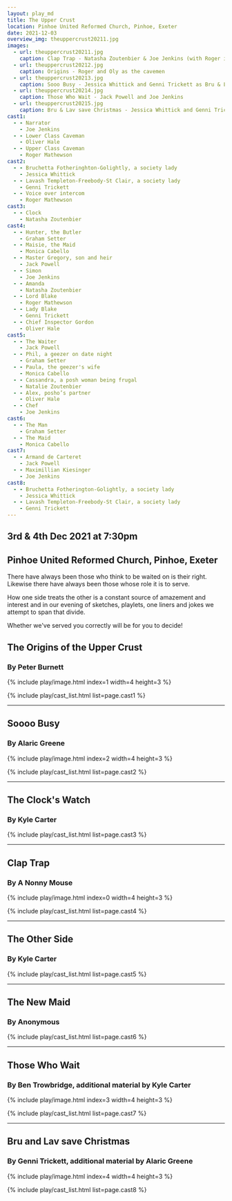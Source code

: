 ```yaml
---
layout: play_md
title: The Upper Crust
location: Pinhoe United Reformed Church, Pinhoe, Exeter
date: 2021-12-03
overview_img: theuppercrust20211.jpg
images:
  - url: theuppercrust20211.jpg
    caption: Clap Trap - Natasha Zoutenbier & Joe Jenkins (with Roger in the background)
  - url: theuppercrust20212.jpg
    caption: Origins - Roger and Oly as the cavemen
  - url: theuppercrust20213.jpg
    caption: Sooo Busy - Jessica Whittick and Genni Trickett as Bru & Lav
  - url: theuppercrust20214.jpg
    caption: Those Who Wait - Jack Powell and Joe Jenkins
  - url: theuppercrust20215.jpg
    caption: Bru & Lav save Christmas - Jessica Whittick and Genni Trickett as Bru & Lav
cast1:
  - - Narrator
    - Joe Jenkins
  - - Lower Class Caveman
    - Oliver Hale
  - - Upper Class Caveman
    - Roger Mathewson
cast2:
  - - Bruchetta Fotheringhton-Golightly, a society lady
    - Jessica Whittick
  - - Lavash Templeton-Freebody-St Clair, a society lady
    - Genni Trickett
  - - Voice over intercom
    - Roger Mathewson
cast3:
  - - Clock
    - Natasha Zoutenbier
cast4:
  - - Hunter, the Butler
    - Graham Setter
  - - Maisie, the Maid
    - Monica Cabello
  - - Master Gregory, son and heir
    - Jack Powell
  - - Simon
    - Joe Jenkins
  - - Amanda
    - Natasha Zoutenbier
  - - Lord Blake
    - Roger Mathewson
  - - Lady Blake
    - Genni Trickett
  - - Chief Inspector Gordon
    - Oliver Hale
cast5:
  - - The Waiter
    - Jack Powell
  - - Phil, a geezer on date night
    - Graham Setter
  - - Paula, the geezer's wife
    - Monica Cabello
  - - Cassandra, a posh woman being frugal
    - Natalie Zoutenbier
  - - Alex, posho’s partner
    - Oliver Hale
  - - Chef
    - Joe Jenkins
cast6:
  - - The Man
    - Graham Setter
  - - The Maid
    - Monica Cabello
cast7:
  - - Armand de Carteret
    - Jack Powell
  - - Maximillian Kiesinger
    - Joe Jenkins
cast8:
  - - Bruchetta Fotherington-Golightly, a society lady
    - Jessica Whittick
  - - Lavash Templeton-Freebody-St Clair, a society lady
    - Genni Trickett
---
```


## 3rd & 4th Dec 2021 at 7:30pm
## Pinhoe United Reformed Church, Pinhoe, Exeter

There have always been those who think to be waited on is their right. Likewise there have always been those whose role it is to serve.

How one side treats the other is a constant source of amazement and interest and in our evening of sketches, playlets, one liners and jokes we attempt to span that divide.

Whether we've served you correctly will be for you to decide!

## The Origins of the Upper Crust
### By Peter Burnett

{% include play/image.html index=1 width=4 height=3 %}

{% include play/cast_list.html list=page.cast1 %}

---

## Soooo Busy
### By Alaric Greene

{% include play/image.html index=2 width=4 height=3 %}

{% include play/cast_list.html list=page.cast2 %}

---

## The Clock's Watch
### By Kyle Carter

{% include play/cast_list.html list=page.cast3 %}

---

## Clap Trap
### By A Nonny Mouse

{% include play/image.html index=0 width=4 height=3 %}

{% include play/cast_list.html list=page.cast4 %}

---

## The Other Side
### By Kyle Carter

{% include play/cast_list.html list=page.cast5 %}

---

## The New Maid
### By Anonymous

{% include play/cast_list.html list=page.cast6 %}

---

## Those Who Wait
### By Ben Trowbridge, additional material by Kyle Carter

{% include play/image.html index=3 width=4 height=3 %}

{% include play/cast_list.html list=page.cast7 %}

---

## Bru and Lav save Christmas
### By Genni Trickett, additional material by Alaric Greene

{% include play/image.html index=4 width=4 height=3 %}

{% include play/cast_list.html list=page.cast8 %}

